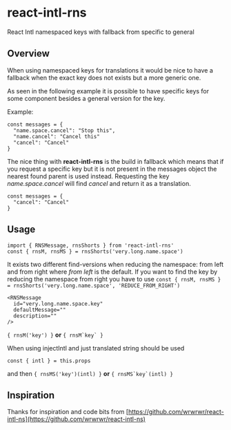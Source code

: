 react-intl-rns
==============

React Intl namespaced keys with fallback from specific to general

## Overview

When using namespaced keys for translations it would be nice to have a fallback
when the exact key does not exists but a more generic one.

As seen in the following example it is possible to have specific keys for some
component besides a general version for the key.

Example:
```
const messages = {
  "name.space.cancel": "Stop this",
  "name.cancel": "Cancel this"
  "cancel": "Cancel"
}
```

The nice thing with __react-intl-rns__ is the build in fallback which means that
if you request a specific key but it is not present in the messages object the
nearest found parent is used instead.
Requesting the key _name.space.cancel_ will find _cancel_ and return it as a translation.

```
const messages = {
  "cancel": "Cancel"
}
```


## Usage

```
import { RNSMessage, rnsShorts } from 'react-intl-rns'
const { rnsM, rnsMS } = rnsShorts('very.long.name.space')
```

It exists two different find-versions when reducing the namespace: from left and from right
where _from left_ is the default. If you want to find the key by reducing the namespace from
right you have to use ```const { rnsM, rnsMS } = rnsShorts('very.long.name.space', 'REDUCE_FROM_RIGHT')```

```
<RNSMessage
  id="very.long.name.space.key"
  defaultMessage=""
  description=""
/>
```

```{ rnsM('key') }``` __or__ ```{ rnsM`key` }```

When using injectIntl and just translated string should be used
```
const { intl } = this.props
```
and then ```{ rnsMS('key')(intl) }``` __or__ ```{ rnsMS`key`(intl) }```

## Inspiration

Thanks for inspiration and code bits from [https://github.com/wrwrwr/react-intl-ns](https://github.com/wrwrwr/react-intl-ns)
